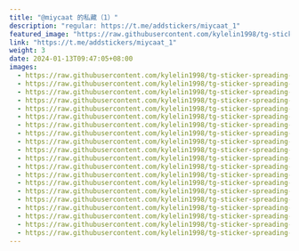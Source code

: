 ```yaml
---
title: "@miycaat 的私藏（1）"
description: "regular: https://t.me/addstickers/miycaat_1"
featured_image: "https://raw.githubusercontent.com/kylelin1998/tg-sticker-spreading-worldwide-images/main/img/363efc2d-0d3a-4fa0-867f-8e9dcc0e8877.jpg"
link: "https://t.me/addstickers/miycaat_1"
weight: 3
date: 2024-01-13T09:47:05+08:00
images:
  - https://raw.githubusercontent.com/kylelin1998/tg-sticker-spreading-worldwide-images/main/img/363efc2d-0d3a-4fa0-867f-8e9dcc0e8877.jpg
  - https://raw.githubusercontent.com/kylelin1998/tg-sticker-spreading-worldwide-images/main/img/45a8d1db-6831-4f5d-ae69-27f5a7fdceff.jpg
  - https://raw.githubusercontent.com/kylelin1998/tg-sticker-spreading-worldwide-images/main/img/2ceebe70-20e7-4cdd-8b93-0bb68fbfc14d.jpg
  - https://raw.githubusercontent.com/kylelin1998/tg-sticker-spreading-worldwide-images/main/img/beb40b95-ea69-488c-986b-2a7ad2e96114.jpg
  - https://raw.githubusercontent.com/kylelin1998/tg-sticker-spreading-worldwide-images/main/img/73780051-5653-4b80-b979-a80a762be259.jpg
  - https://raw.githubusercontent.com/kylelin1998/tg-sticker-spreading-worldwide-images/main/img/cacfdb01-ed75-4eb4-b746-fa2af48764e2.jpg
  - https://raw.githubusercontent.com/kylelin1998/tg-sticker-spreading-worldwide-images/main/img/34def59f-4645-4dad-90e7-8dc6fe067151.jpg
  - https://raw.githubusercontent.com/kylelin1998/tg-sticker-spreading-worldwide-images/main/img/5289ede7-d88e-4190-8ee3-9290f3509b97.jpg
  - https://raw.githubusercontent.com/kylelin1998/tg-sticker-spreading-worldwide-images/main/img/00453965-2df1-469e-816a-d5f43d7ee849.jpg
  - https://raw.githubusercontent.com/kylelin1998/tg-sticker-spreading-worldwide-images/main/img/845a8a28-5df0-4332-8e8e-a94559bf3fb7.jpg
  - https://raw.githubusercontent.com/kylelin1998/tg-sticker-spreading-worldwide-images/main/img/a4cb0b0a-449e-4ca9-aa4a-3c8a61b70504.jpg
  - https://raw.githubusercontent.com/kylelin1998/tg-sticker-spreading-worldwide-images/main/img/ee33b71c-4a91-4f3f-8603-50fa3563f716.jpg
  - https://raw.githubusercontent.com/kylelin1998/tg-sticker-spreading-worldwide-images/main/img/2b6aa214-e6a4-41d0-a3ad-60c762fc4b00.jpg
  - https://raw.githubusercontent.com/kylelin1998/tg-sticker-spreading-worldwide-images/main/img/80d632a6-688c-443d-a72c-257ee3ef8711.jpg
  - https://raw.githubusercontent.com/kylelin1998/tg-sticker-spreading-worldwide-images/main/img/e3b47221-1e9b-4ec6-88d1-450be474562b.jpg
  - https://raw.githubusercontent.com/kylelin1998/tg-sticker-spreading-worldwide-images/main/img/4cf2314b-fd46-4cf3-87dd-a0ec9e04a7a5.jpg
  - https://raw.githubusercontent.com/kylelin1998/tg-sticker-spreading-worldwide-images/main/img/273b72e0-5952-4fa7-8e1c-bad5a5920fc6.jpg
  - https://raw.githubusercontent.com/kylelin1998/tg-sticker-spreading-worldwide-images/main/img/814eeaa5-8b65-41fd-babc-4e55689b9844.jpg
  - https://raw.githubusercontent.com/kylelin1998/tg-sticker-spreading-worldwide-images/main/img/1a051084-5172-4482-b2ef-f4055d0a88c6.jpg
  - https://raw.githubusercontent.com/kylelin1998/tg-sticker-spreading-worldwide-images/main/img/9763be13-d099-4b56-a57b-526567af1544.jpg
---
```

